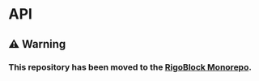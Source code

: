 # API

## :warning: Warning

### This repository has been moved to the [RigoBlock Monorepo](https://github.com/RigoBlock/rigoblock-monorepo/tree/master/packages/api).
